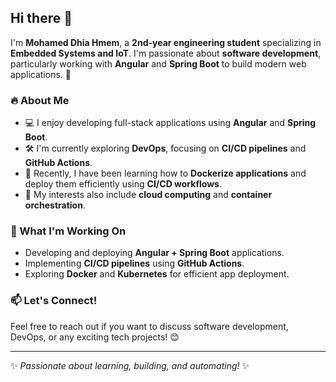 ## Hi there 👋

I'm **Mohamed Dhia Hmem**, a **2nd-year engineering student** specializing in **Embedded Systems and IoT**. I'm passionate about **software development**, particularly working with **Angular** and **Spring Boot** to build modern web applications. 🚀

### 🔥 About Me
- 💻 I enjoy developing full-stack applications using **Angular** and **Spring Boot**.
- 🛠️ I'm currently exploring **DevOps**, focusing on **CI/CD pipelines** and **GitHub Actions**.
- 🐳 Recently, I have been learning how to **Dockerize applications** and deploy them efficiently using **CI/CD workflows**.
- 📡 My interests also include **cloud computing** and **container orchestration**.

### 🚀 What I'm Working On
- Developing and deploying **Angular + Spring Boot** applications.
- Implementing **CI/CD pipelines** using **GitHub Actions**.
- Exploring **Docker** and **Kubernetes** for efficient app deployment.

### 📫 Let's Connect!
Feel free to reach out if you want to discuss software development, DevOps, or any exciting tech projects! 😊

---

✨ _Passionate about learning, building, and automating!_ ✨
